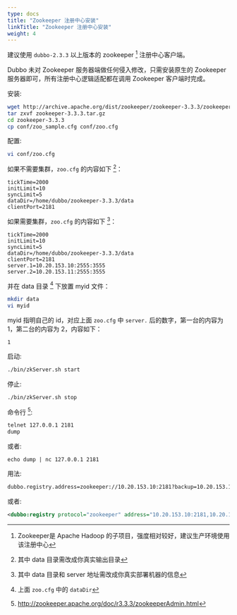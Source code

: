 ```yaml
---
type: docs
title: "Zookeeper 注册中心安装"
linkTitle: "Zookeeper 注册中心安装"
weight: 4
---
```


建议使用 `dubbo-2.3.3` 以上版本的 zookeeper [^1] 注册中心客户端。

Dubbo 未对 Zookeeper 服务器端做任何侵入修改，只需安装原生的 Zookeeper 服务器即可，所有注册中心逻辑适配都在调用 Zookeeper 客户端时完成。

安装:

```sh
wget http://archive.apache.org/dist/zookeeper/zookeeper-3.3.3/zookeeper-3.3.3.tar.gz
tar zxvf zookeeper-3.3.3.tar.gz
cd zookeeper-3.3.3
cp conf/zoo_sample.cfg conf/zoo.cfg
```

配置:

```sh
vi conf/zoo.cfg
```

如果不需要集群，`zoo.cfg` 的内容如下 [^2]：

```properties
tickTime=2000
initLimit=10
syncLimit=5
dataDir=/home/dubbo/zookeeper-3.3.3/data
clientPort=2181
```

如果需要集群，`zoo.cfg` 的内容如下 [^3]：

```properties
tickTime=2000
initLimit=10
syncLimit=5
dataDir=/home/dubbo/zookeeper-3.3.3/data
clientPort=2181
server.1=10.20.153.10:2555:3555
server.2=10.20.153.11:2555:3555
```

并在 data 目录 [^4] 下放置 myid 文件：

```sh
mkdir data
vi myid
```

myid 指明自己的 id，对应上面 `zoo.cfg` 中 `server.` 后的数字，第一台的内容为 1，第二台的内容为 2，内容如下：

```
1
```

启动:

```sh
./bin/zkServer.sh start
```

停止:

```sh
./bin/zkServer.sh stop
```

命令行 [^5]: 

```sh
telnet 127.0.0.1 2181
dump
```

或者:

```shell
echo dump | nc 127.0.0.1 2181
```

用法:

```xml
dubbo.registry.address=zookeeper://10.20.153.10:2181?backup=10.20.153.11:2181
```

或者:

```xml
<dubbo:registry protocol="zookeeper" address="10.20.153.10:2181,10.20.153.11:2181" />
```

[^1]: Zookeeper是 Apache Hadoop 的子项目，强度相对较好，建议生产环境使用该注册中心
[^2]: 其中 data 目录需改成你真实输出目录
[^3]: 其中 data 目录和 server 地址需改成你真实部署机器的信息
[^4]: 上面 `zoo.cfg` 中的 `dataDir`
[^5]: http://zookeeper.apache.org/doc/r3.3.3/zookeeperAdmin.html
